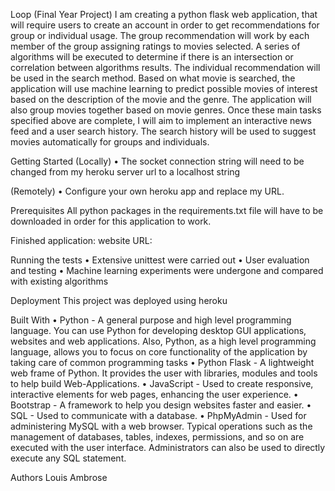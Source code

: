 Loop (Final Year Project)
I am creating a python flask web application, that will require users to create an account in order to get recommendations for group or individual usage.
The group recommendation will work by each member of the group assigning ratings to movies selected.
A series of algorithms will be executed  to determine if there is an intersection or correlation between algorithms results.
The individual recommendation will be used in the search method.
Based on what movie is searched, the application will use machine learning to predict possible movies of interest based on the description of the movie and the genre.
The application will also group movies together based on movie genres.
Once these main tasks specified above are complete, I will aim to implement an interactive news feed and a user search history.
The search history will be used to suggest  movies automatically for groups and individuals.

Getting Started
(Locally)
•	The socket connection string will need to be changed from my heroku server url to a localhost string

(Remotely)
•	Configure your own heroku app and replace my URL.

Prerequisites
All python packages in the requirements.txt file will have to be downloaded in order for this application to work.

Finished application:
website URL:

Running the tests
•	Extensive unittest were carried out
•	User evaluation and testing
•	Machine learning experiments were undergone and compared with existing algorithms

Deployment
This project was deployed using heroku

Built With
•	Python - A general purpose and high level programming language. You can use Python for developing desktop GUI applications, websites and web applications. Also, Python, as a high level programming language, allows you to focus on core functionality of the application by taking care of common programming tasks
•	Python Flask -  A lightweight web frame of Python. It provides the user with libraries, modules and tools to help build Web-Applications.
•	JavaScript - Used to create responsive, interactive elements for web pages, enhancing the user experience.
•	Bootstrap -  A framework to help you design websites faster and easier.
•	SQL - Used to communicate with a database.
•	PhpMyAdmin - Used for administering MySQL with a web browser. Typical operations such as the management of databases, tables, indexes, permissions, and so on are executed with the user interface. Administrators can also be used to directly execute any SQL statement.

Authors
Louis Ambrose

